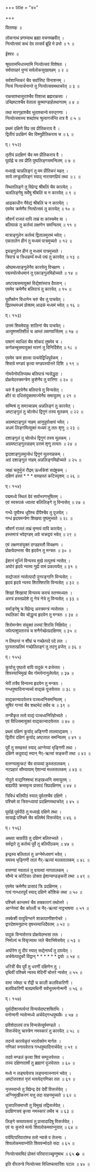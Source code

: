 +++
title = "४०"

+++
  
पितामहः ॥  
  
लोकनाथं प्रणम्याथ ब्रह्मा वचनमब्रवीत् ।  
नित्योत्सवं कथं देव तत्सर्वं ब्रूहि मे प्रभो ॥ १ ॥  
  
ईश्वरः ॥  
  
श्रूयतामभिधास्यामि नित्योत्सवं विशेषतः ।  
सर्वपापहरं पुण्यं सर्वलोकसुखावहम् ॥ २ ॥  
  
सर्वशान्तिकरं चैव सर्वारिष्ट विनाशनम् ।  
नित्यं नित्यार्चनान्ते तु नित्योत्सवमथाचरेत् ॥ ३ ॥  
  
राक्षसाश्चासुराश्चैव पिशाचा ब्रह्मराक्षसाः ।  
उच्छिष्टाश्चैव वेताला कूष्माण्डार्हतथागतम् ॥ ४ ॥  
  
तथा मारगृहाश्चैव भूताश्चान्ये मरुद्गणाः ।  
नित्योत्सवस्य शब्दांश्च श्रुत्वागर्जन्ति तत्र वै ॥ ५ ॥  
  
प्रथमं दक्षिणे विप्र तव प्रीतिकराय वै ।  
द्वितीयं प्रदक्षिणं चैव विष्णुप्रीतिकराय च ॥ ६ ॥  
  
प्। १५२)  
  
तृतीयं प्रदक्षिणं चैव मम प्रीतिकराय वै ।  
पूर्वाह्ने च तव प्रीति पुष्पलिङ्गसमन्वितम् ॥ ७ ॥  
  
मध्याह्ने चान्नलिङ्गं तु मम प्रीतिकरं महत् ।  
साये तण्डुललिङ्गं स्याद् नारायणप्रियं तथा ॥ ८ ॥  
  
स्थितलिङ्गे तु विप्रेन्द्र श्रीबलिं चैव कारयेत् ।  
चललिङ्गेषु सर्वेषु श्रीबलिं च न कारयेत् ॥ ९ ॥  
  
आढकाधीन नैवेद्यं श्रीबलिं च न कारयेत् ।  
एवमेव क्रमेणैव नित्योत्सवं तु कारयेत् ॥ १० ॥  
  
सौवर्णं राजतं वापि ताम्रं वा कांस्यमेव वा ।  
बलिपाकं तु कर्तव्यं लक्षणेन समन्वितम् ॥ ११ ॥  
  
मात्राङ्गुलेन कर्तव्यं द्वितालमुत्तमं भवेत् ।  
एकतालेन हीनं तु मध्यमं पात्रमुच्यते ॥ १२ ॥  
  
द्व्यङ्गुलेन हीनं तु मध्यमं पात्रमुच्यते ।  
त्रिपात्रं च त्रिधाहर्म्यं मध्ये पद्मं तु कारयेत् ॥ १३ ॥  
  
ओष्ठमध्याङ्गुलेनैव कारयेत्तु विचक्षणः ।  
पद्मस्योत्सेधमानं तु एकाङ्गुलमिहोच्यते ॥ १४ ॥  
  
अष्टपद्मसमायुक्तं विद्येशांस्तत्र दैवतान् ।  
एवमेव क्रमेणैव बलिपात्रं तु कारयेत् ॥ १५ ॥  
  
पूर्वोक्तेन विधानेन चरुं चैव तु पाचयेत् ।  
द्विप्रस्थमधमं प्रोक्तम् आढकं मध्यमं भवेत् ॥ १६ ॥  
  
प्। १५३)  
  
उत्तमं शिवमेवाहुः शालिनां चैव पाचयेत् ।  
अत्युष्णमतिशीतं च आम्लं लवणवर्जितम् ॥ १७ ॥  
  
पाषाणं व्याधितं चैव शोकदं तुषमेव च ।  
कर्णकम्बुसमायुक्तं मारणं तु विनिर्दिशेत् ॥ १८ ॥  
  
एवमेव क्रमं ज्ञात्वा पाचयेद्विधिपूर्वकम् ।  
शिवाग्रे मण्डपं कृत्वा मण्डपस्योत्तरे दिशि ॥ १९ ॥  
  
गोमयेनोपलिप्याथ बलिपात्रं न्यसेद्धृदा ।  
प्रोक्षयेदस्त्रमन्त्रेण कुशेनैव तु वारिणा ॥ २० ॥  
  
चरुं वै हृदयेनैव बलिपात्रे तु विन्यसेत् ।  
क्षीरं वा दधिसंयुक्तमाज्येनैव समायुतम् ॥ २१ ॥  
  
सम्मिश्रं तु समञ्चान्नम् अन्नलिङ्गं तु कारयेत् ।  
अष्टाङ्गुलं तु चोत्सेधं द्विगुणं तस्य मूलकम् ॥ २२ ॥  
  
अग्रमष्टाङ्गुलं नाहम् आनुपूर्वात्क्षयं भवेत् ।  
अधमं लिङ्गमित्युक्तं मध्यमं तु ततः शृणु ॥ २३ ॥  
  
दशाङ्गुलं तु चोत्सेधं द्विगुणं तस्य मूलकम् ।  
अग्रमष्टाङ्गुलन्नाहम् उत्तमं शृणु तत्वतः ॥ २४ ॥  
  
द्वादशाङ्गुलमुत्सेधं द्विगुणं मूलनाहकम् ।  
अग्रं दशाङ्गुलं नाहम् अन्नलिङ्गमिहोच्यते ॥ २५ ॥  
  
त्र्यक्षं चतुर्भुजं रौद्रम् ऊर्ध्वकेशं सदंष्ट्रकम् ।  
दक्षिणं हस्तं * * * वामहस्तं कटिस्पृशम् ॥ २६ ॥  
  
प्। १५४)  
  
पद्ममध्ये स्थितं देवं सर्वाभरणभूषितम् ।  
एवं स्वरूपकं ध्यात्वा बलिलिङ्गे तु विन्यसेत् ॥ २७ ॥  
  
गन्धैः पुष्पैश्च धूपैश्च दीपैश्चैव तु पूजयेत् ।  
गन्धं हृदयमन्त्रेण शिखया पुष्पमुच्यते ॥ २८ ॥  
  
सौवर्णं राजतं ताम्रं मृण्मयं वापि कारयेत् ।  
हस्तमात्रं भवेद्दण्डम् अग्रे चक्रद्वयं भवेत् ॥ २९ ॥  
  
एवं लक्षणसंयुक्तं दण्डहस्तौ विचक्षणः ।  
प्रोक्षयेदम्भसा चैव हृदयेन तु मन्त्रतः ॥ ३० ॥  
  
ईशानं मूर्ध्नि विन्यस्य मुखे तत्पुरुषं न्यसेत् ।  
अघोरं हृदये न्यस्य गुह्ये वामं प्रकल्पयेत् ॥ ३१ ॥  
  
सद्योजातं न्यसेत्पादौ पुनरङ्गानि विन्यसेत् ।  
हृदयं हृदये न्यस्य शिरश्शिरसि विन्यसेत् ॥ ३२ ॥  
  
शिखां शिखायां विन्यस्य कवचं स्तनमध्यतः ।  
अस्त्रं हस्तप्रदेशे तु नेत्रं नेत्रे तु विन्यसेत् ॥ ३३ ॥  
  
सर्वाङ्गेषु च विप्रेन्द्र अस्त्रमन्त्रं न्यसेत्ततः ।  
स्थलिकां चैव चोद्धृत्य हृदयेन तु मन्त्रतः ॥ ३४ ॥  
  
शिरोमन्त्रेण संयुक्तं तस्यां शिरसि निक्षिपेत् ।  
जपेत्पाशुपतास्त्रं च शनैर्गच्छेत्प्रदक्षिणम् ॥ ३५ ॥  
  
न तिष्ठन्तं न शीघ्रं च गच्छेत्पदे पदे ततः ।  
पुरस्तात्प्रतिमं गच्छेल्लिङ्गं तु तदनु व्रजेत् ॥ ३६ ॥  
  
प्। १५५)  
  
कुर्यात्तु पृष्ठतो वापि पादुकं न व्रजेत्ततः ।  
शिवस्याभिमुखं चैव गोमयेनानुलेपयेत् ॥ ३७ ॥  
  
भेरीं तत्रैव विन्यस्य हृदयेन तु मन्त्रतः ।  
गन्धपुष्पादिनाभ्यर्च्य वाद्यकं पूजयेत्ततः ॥ ३८ ॥  
  
वाद्यकान्वादयेत्तत्र पञ्चध्वनिसमन्वितम् ।  
सुषिरं गानवं चैव शब्दभेदं तथैव च ॥ ३९ ॥  
  
तन्त्रीकृत ततो वाद्यं पञ्चध्वनिरिहोच्यते ।  
एवं विधिसमायुक्तं वाद्यकान्वादयेत्ततः ॥ ४० ॥  
  
प्रथमं दक्षिणं कुर्याद् अङ्गिणी तालवाद्यकम् ।  
द्वितीयं दक्षिणं कुर्याद् अष्टताल समन्वितम् ॥ ४१ ॥  
  
पूर्वे तु समहस्तं स्याद् आग्नेय्यां भृङ्गिणी तथा ।  
दक्षिणे कदुवाद्यं स्यान् नैर्-ऋत्यां सङ्करी तथा ॥ ४२ ॥  
  
वारुण्यामुत्कटं चैव वायव्यां कुब्जतालकम् ।  
नटप्रहारं सौम्यायाम् ऐशान्यां मल्लतालकम् ॥ ४३ ॥  
  
गोपुरो वाद्यनिश्शब्दं शङ्खध्वनि समायुतम् ।  
बाह्यपीठे क्रमावृत्य प्रासादं त्रिप्रदक्षिणम् ॥ ४४ ॥  
  
त्रिविधं बलिपीठं स्यात् पूर्वतश्चैव दक्षिणे ।  
पश्चिमे वा त्रिसन्ध्यायां प्रदक्षिणमथाचरेत् ॥ ४५ ॥  
  
पूर्वाह्ने पूर्वपीठे तु मध्याह्ने दक्षिणे तथा ।  
सायाह्ने पश्चिमे चैव बलिमेवं विसर्जयेत् ॥ ४६ ॥  
  
प्। १५६)  
  
अथवा चाग्रपीठे तु दक्षिणं बलिरुच्यते ।  
सर्वद्वारे तु कर्तव्यं पूर्वे तु बलिपीठकम् ॥ ४७ ॥  
  
इन्द्रस्य बलितालं तु अग्नेर्मध्यवणं भवेत् ।  
यमस्य भृङ्गिणी तालं नैर्-ऋत्यां मल्लतालकम् ॥ ४८ ॥  
  
वारुण्यां नवतालं तु वायव्यां नागतालकम् ।  
सौम्ये च कोटिकाः प्रोक्ता ईशान्यण्डङ्करी तथा ॥ ४९ ॥  
  
एवमेव क्रमेणैव प्रासादं त्रिः प्रदक्षिणम् ।  
गायं गान्धारपूर्वं स्याद् दक्षिणे कौशिकं तथा ॥ ५० ॥  
  
पश्चिमे कान्तमरं चैव तक्कारागं तथोत्तरे ।  
आग्नेय्यां चैव कोल्ली च नैर्-ऋत्यां नाट्टभाषया ॥ ५१ ॥  
  
तक्केशी वायुदिग्भागे शाकापाणीशगोचरे ।  
द्वारदेशमनुप्राप्य वृषभस्याधिदैवतम् ॥ ५२ ॥  
  
पादुकं विन्यसेत्तत्र प्रोक्षयेदम्भसा ततः ।  
निर्माल्यं च विसृज्याथ जले चैवाभिषेचयेत् ॥ ५३ ॥  
  
अघोरेण तु दीपं स्यात् सद्येनार्घ्यं तु दापयेत् ।  
अर्चयेत्पादुकौ विद्वान् * * * * * * द्वयोः ॥ ५४ ॥  
  
धरित्रीं चैव पूर्वे तु धरणीं दक्षिणेन तु ।  
पृथिवीं पश्चिमे न्यस्य मेदिनीं चोत्तरे न्यसेत् ॥ ५५ ॥  
  
वामा ज्येष्ठा च रौद्री च काली कलविकरिणी ।  
बलविकरिणी बलप्रमथिनी सर्वभूतमनोन्मनी ॥ ५६ ॥  
  
प्। १५७)  
  
पूर्वादीशानपर्यन्तं विन्यसेदष्टशक्तिभिः ।  
मनोन्मनी न्यसेन्मध्ये अर्चयेद्गन्धपुष्पकैः ॥ ५७ ॥  
  
प्रविशेदालयं तत्र विन्यसेत्पूर्वमण्डले ।  
विसर्जयेत्तु चास्त्रेण नमस्कारं तु कारयेत् ॥ ५८ ॥  
  
तदन्ते कारयेन्नृत्तं भरतोक्तेन मार्गतः ।  
गणिकां स्नापयेत्तत्र गन्धपुष्पादिनार्चयेत् ॥ ५९ ॥  
  
तदग्रे मण्डलं कृत्वा शिवं सम्पूजयेत्ततः ।  
तस्य दक्षिणपार्श्वे तु ब्रह्माणं पूजयेत्ततः ॥ ६० ॥  
  
मध्ये न लङ्घयेत्तत्र लङ्घनात्स्नपनं भवेत् ।  
अष्टोत्तरशतं नृत्तं भावयेद्गणिका ततः ॥ ६१ ॥  
  
नृत्तस्यान्ते तु विप्रेन्द्र देवं देवीं विसर्जयेत् ।  
अग्निमुखीकरणं यत्तु तदा वाहनमुच्यते ॥ ६२ ॥  
  
पूजापरिसमाप्तौ तु विमुखं तद्विसर्जयेत् ।  
प्रदक्षिणत्रयं कृत्वा नमस्कारं तथैव च ॥ ६३ ॥  
  
लिङ्गे सव्यापसव्यं तु प्रासादादिषु विसर्जयेत् ।  
एवं यः कुरुते मर्त्यः शिवलोकमवाप्नुयात् ॥ ६४ ॥  
  
पर्यष्टिपरिवारांश्च ततो न्यासे व तेजनाः ।  
शिवलोकमवाप्नोति शिववन्मोदते सदा ॥ ६५ ॥  
  
नित्योत्सवमिदं प्रोक्तं परिवाराञ्च्छृणुष्वथ ॥ ६५ � ॥  
  
इति वीरतन्त्रे नित्योत्सव विधिश्चत्वारिंशः पटलः ॥ ४० ॥  
